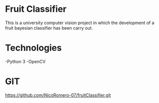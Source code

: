 # Fruit Classifier

This is a university computer vision project in which the development of a fruit bayesian classifier has been carry out.

# Technologies

 -Python 3
 -OpenCV

# GIT
 https://github.com/NicoRomero-07/fruitClassifier.git